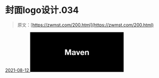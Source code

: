 <!--yml
category: 未分类
date: 0001-01-01 00:00:00
--->

# 封面logo设计.034

> 原文：[https://zwmst.com/200.html](https://zwmst.com/200.html)

   [ <time datetime="2021-08-12T09:33:01+08:00"> 2021-08-12 </time> ](https://zwmst.com/%e5%b0%81%e9%9d%a2logo%e8%ae%be%e8%ae%a1-034-2)  [![](img/beeeb2d4f5dd8077d137eac1e7eb2fc1.png)](https://zwmst.com/wp-content/uploads/2021/08/1628731981-3a12a97cab2dea7.jpeg)
